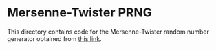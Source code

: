 # Mersenne-Twister PRNG

This directory contains code for the Mersenne-Twister
random number generator obtained from [this link](http://www.math.sci.hiroshima-u.ac.jp/m-mat/MT/emt.html).